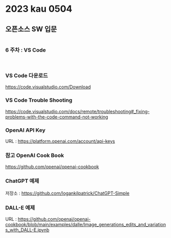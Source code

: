 # 2023 kau 0504   
## 오픈소스 SW 입문      
#      
### 6 주차 : VS Code   

<br/>   

### VS Code 다운로드
https://code.visualstudio.com/Download

### VS Code Trouble Shooting
https://code.visualstudio.com/docs/remote/troubleshooting#_fixing-problems-with-the-code-command-not-working
<br/>   

### OpenAI API Key
URL : https://platform.openai.com/account/api-keys
<br/>   

### 참고 OpenAI Cook Book
https://github.com/openai/openai-cookbook
<br/>   

### ChatGPT 예제 
저장소 : https://github.com/logankilpatrick/ChatGPT-Simple
<br/>   

### DALL-E 예제
URL : https://github.com/openai/openai-cookbook/blob/main/examples/dalle/Image_generations_edits_and_variations_with_DALL-E.ipynb

